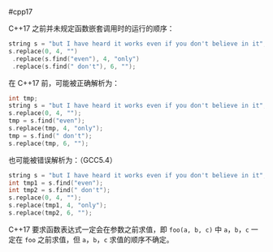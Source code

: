 #cpp17 

C++17 之前并未规定函数嵌套调用时的运行的顺序：

```c++
string s = "but I have heard it works even if you don't believe in it";
s.replace(0, 4, "")
 .replace(s.find("even"), 4, "only")
 .replace(s.find(" don't"), 6, "");
```

在 C++17 前，可能被正确解析为：

```c++
int tmp;
string s = "but I have heard it works even if you don't believe in it";
s.replace(0, 4, "");
tmp = s.find("even");
s.replace(tmp, 4, "only");
tmp = s.find(" don't");
s.replace(tmp, 6, "");
```

也可能被错误解析为：（GCC5.4）

```c++
string s = "but I have heard it works even if you don't believe in it";
int tmp1 = s.find("even");
int tmp2 = s.find(" don't");
s.replace(0, 4, "");
s.replace(tmp1, 4, "only");
s.replace(tmp2, 6, "");
```

C++17 要求函数表达式一定会在参数之前求值，即 `foo(a, b, c)` 中 `a`，`b`，`c` 一定在 `foo` 之前求值，但 `a`，`b`，`c` 求值的顺序不确定。
